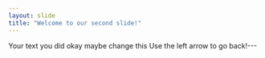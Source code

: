 ```yaml
---
layout: slide
title: "Welcome to our second slide!"
---
```

Your text you did okay maybe change this
Use the left arrow to go back!---
